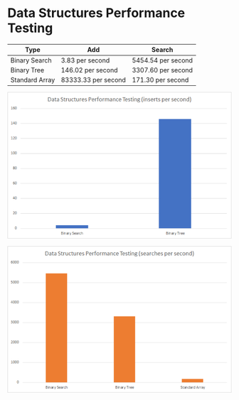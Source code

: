 # Data Structures Performance Testing

| Type           | Add                 | Search             |
| -------------- | ------------------- | ------------------ |
| Binary Search  | 3.83 per second     | 5454.54 per second |
| Binary Tree    | 146.02 per second   | 3307.60 per second |
| Standard Array | 83333.33 per second | 171.30 per second  |

![](https://github.com/barend-erasmus/data-structures-performance-testing/raw/master/images/inserts-per-second.png)

![](https://github.com/barend-erasmus/data-structures-performance-testing/raw/master/images/searches-per-second.png)